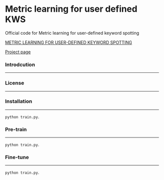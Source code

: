 # Metric learning for user defined KWS
Official code for Metric learning for user-defined keyword spotting

[METRIC LEARNING FOR USER-DEFINED KEYWORD SPOTTING](https://arxiv.org/pdf/2211.00439.pdf)

[Project page](https://mm.kaist.ac.kr/projects/kws/)

### Introdcution
---


### License
---

### Installation
---
<code>python train.py</code>.

### Pre-train
---
<code>python train.py</code>.

### Fine-tune
---
<code>python train.py</code>.
